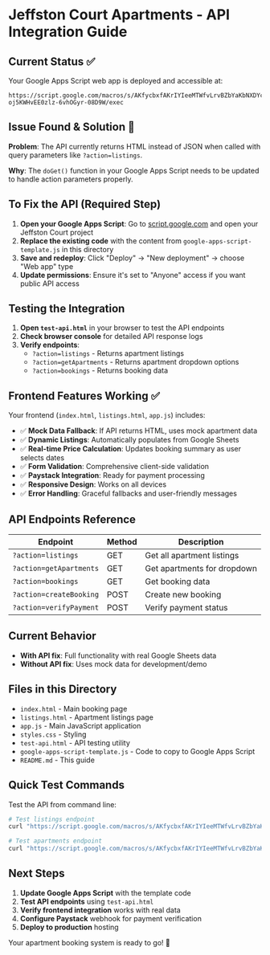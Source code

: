 # Jeffston Court Apartments - API Integration Guide

## Current Status ✅

Your Google Apps Script web app is deployed and accessible at:
```
https://script.google.com/macros/s/AKfycbxfAKrIYIeeMTWfvLrvBZbYaKbNXDYcIyBhHYmj-oj5KWHvEE0zlz-6vhOGyr-08D9W/exec
```

## Issue Found & Solution 🔧

**Problem**: The API currently returns HTML instead of JSON when called with query parameters like `?action=listings`.

**Why**: The `doGet()` function in your Google Apps Script needs to be updated to handle action parameters properly.

## To Fix the API (Required Step)

1. **Open your Google Apps Script**: Go to [script.google.com](https://script.google.com) and open your Jeffston Court project
2. **Replace the existing code** with the content from `google-apps-script-template.js` in this directory
3. **Save and redeploy**: Click "Deploy" → "New deployment" → choose "Web app" type
4. **Update permissions**: Ensure it's set to "Anyone" access if you want public API access

## Testing the Integration

1. **Open `test-api.html`** in your browser to test the API endpoints
2. **Check browser console** for detailed API response logs
3. **Verify endpoints**:
   - `?action=listings` - Returns apartment listings
   - `?action=getApartments` - Returns apartment dropdown options
   - `?action=bookings` - Returns booking data

## Frontend Features Working ✅

Your frontend (`index.html`, `listings.html`, `app.js`) includes:

- ✅ **Mock Data Fallback**: If API returns HTML, uses mock apartment data
- ✅ **Dynamic Listings**: Automatically populates from Google Sheets
- ✅ **Real-time Price Calculation**: Updates booking summary as user selects dates
- ✅ **Form Validation**: Comprehensive client-side validation
- ✅ **Paystack Integration**: Ready for payment processing
- ✅ **Responsive Design**: Works on all devices
- ✅ **Error Handling**: Graceful fallbacks and user-friendly messages

## API Endpoints Reference

| Endpoint | Method | Description |
|----------|---------|-------------|
| `?action=listings` | GET | Get all apartment listings |
| `?action=getApartments` | GET | Get apartments for dropdown |
| `?action=bookings` | GET | Get booking data |
| `?action=createBooking` | POST | Create new booking |
| `?action=verifyPayment` | POST | Verify payment status |

## Current Behavior

- **With API fix**: Full functionality with real Google Sheets data
- **Without API fix**: Uses mock data for development/demo

## Files in this Directory

- `index.html` - Main booking page
- `listings.html` - Apartment listings page  
- `app.js` - Main JavaScript application
- `styles.css` - Styling
- `test-api.html` - API testing utility
- `google-apps-script-template.js` - Code to copy to Google Apps Script
- `README.md` - This guide

## Quick Test Commands

Test the API from command line:
```bash
# Test listings endpoint
curl "https://script.google.com/macros/s/AKfycbxfAKrIYIeeMTWfvLrvBZbYaKbNXDYcIyBhHYmj-oj5KWHvEE0zlz-6vhOGyr-08D9W/exec?action=listings"

# Test apartments endpoint  
curl "https://script.google.com/macros/s/AKfycbxfAKrIYIeeMTWfvLrvBZbYaKbNXDYcIyBhHYmj-oj5KWHvEE0zlz-6vhOGyr-08D9W/exec?action=getApartments"
```

## Next Steps

1. **Update Google Apps Script** with the template code
2. **Test API endpoints** using `test-api.html`
3. **Verify frontend integration** works with real data
4. **Configure Paystack** webhook for payment verification
5. **Deploy to production** hosting

Your apartment booking system is ready to go! 🎉